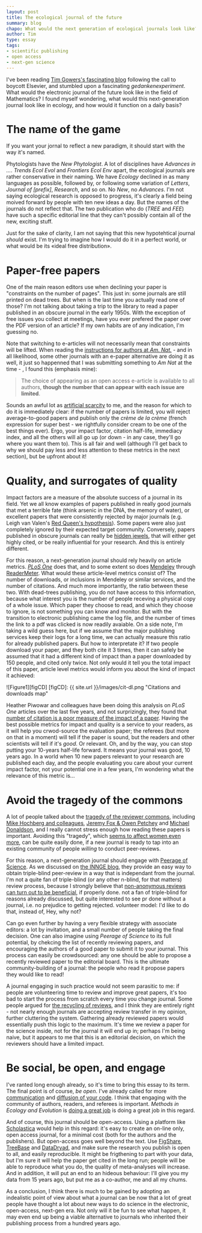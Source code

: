 ```yaml
---
layout: post
title: The ecological journal of the future
summary: blog
chapo: What would the next generation of ecological journals look like?
author: Tim
type: essay
tags:
- scientific publishing
- open access
- next-gen science
---
```


I've been reading [Tim Gowers's fascinating blog](http://gowers.wordpress.com/2012/01/29/whats-wrong-with-electronic-journals/) following the call to boycott Elsevier, and stumbled upon a fascinating *gedankenexperiment*. What would the electronic journal of the future look like in the field of Mathematics? I found myself wondering, what would this next-generation journal look like in ecology, and how would it function on a daily basis?

# The name of the game

If you want your jornal to reflect a new paradigm, it should start with the way it's named.

Phytologists have the *New Phytologist*. A lot of disciplines have *Advances in ...*. *Trends Ecol Evol* and *Frontiers Ecol Env* apart, the ecological journals are rather conservative in their naming. We have *Ecology* declined in as many languages as possible, followed by, or following some variation of *Letters*, *Journal of [prefix]*, *Research*, and so on. No *New*, no *Advances*. I'm not saying ecological research is opposed to progress, it's clearly a field being moived forward by people with ten new ideas a day. But the names of the journals do not reflect that. The two publication who do (*TREE* and *FEE*) have such a specific editorial line that they can't possibly contain all of the new, exciting stuff.

Just for the sake of clarity, I am not saying that this new hypotehtical journal *should* exist. I'm trying to imagine how I would do it in a perfect world, or what would be its «ideal free distribution».

# Paper-free papers

One of the main reason editors use when declining your paper is "constraints on the number of pages". This just in: some journals are still printed on dead trees. But when is the last time you actually read one of those? I'm not talking about taking a trip to the library to read a paper published in an obscure journal in the early 1950s. With the exception of free issues you collect at meetings, have you ever prefered the paper over the PDF version of an article? If my own habits are of any indication, I'm guessing no.

Note that switching to e-articles will not necessarily mean that constraints will be lifted. When reading the [instructions for authors at *Am. Nat.*](http://www.jstor.org/page/journal/amernatu/forAuthor.html) - and in all likelihood, some other journals with an e-paper alternative are doing it as well, it just so happenned that I was submitting something to *Am Nat* at the time - , I found this (emphasis mine):

> The choice of appearing as an open access e-article is available to all authors, **though the number that can appear with each issue are limited**.  

Sounds an awful lot as [artificial scarcity](http://en.wikipedia.org/wiki/Artificial_scarcity) to me, and the reason for which to do it is immediately clear: if the number of papers is limited, you will reject average-to-good papers and publish only the *crème de la crème* (french expression for super best - we rightfully consider cream to be one of the best things ever). Ergo, your impact factor, citation half-life, immediacy index, and all the others will all go up (or down - in any case, they'll go where you want them to). This is all fair and well (although I'll get back to why we should pay less and less attention to these metrics in the next section), but be upfront about it!

# Quality, and surrogates of quality

Impact factors are a measure of the absolute success of a journal in its field. Yet we all know examples of papers published in really good journals that met a terrible fate (think arsenic in the DNA, the memory of water), or excellent papers that were consistently rejected by major journals (e.g. Leigh van Valen's [Red Queen's hypothesis](http://en.wikipedia.org/wiki/Red_Queen%27s_Hypothesis)). Some papers were also just completely ignored by their expected target community. Conversely, papers published in obscure journals can really be [hidden jewels](http://f1000.com/rankings/hiddenjewels), that will either get highly cited, or be really influential for your research. And this is entirely different.

For this reason, a next-generation journal should rely heavily on article metrics. [*PLoS One*](http://www.plosone.org/home.action) does that, and to some extent so does [Mendeley](http://www.mendeley.com/) through [ReaderMeter](http://nitens.org/taraborelli/ReaderMeter). What would these article-level metrics consist of? The number of downloads, or inclusions in Mendeley or similar services, and the number of citations. And much more importantly, the ratio between these two. With dead-trees publishing, you do not have access to this information, because what interest you is the number of people receving a physical copy of a whole issue. Which paper they choose to read, and which they choose to ignore, is not something you can know and monitor. But with the transition to electronic publishing came the log file, and the number of times the link to a pdf was clicked is now readily avaiable. On a side note, I'm taking a wild guess here, but if we assume that the major publishing services keep their logs for a long time, we can actually measure this ratio for already published papers. But how to interpretate it? If two people download your paper, and they both cite it 3 times, then it can safely be assumed that it had a different kind of impact than a paper downloaded by 150 people, and cited only twice. Not only would it tell you the total impact of this paper, article level metrics would inform you about the kind of impact it achieved:

![Figure1][figCD]
[figCD]: {{ site.url }}/images/cit-dl.png  "Citations and downloads map"

Heather Piwowar and colleagues have been doing this analysis on *PLoS One* articles over the last five years, and not surprizingly, they found that [number of citation is a poor measure of the impact of a paper](http://blogs.lse.ac.uk/impactofsocialsciences/2012/04/04/31-flavours-research-impact/). Having the best possible metrics for impact and quality is a service to your readers, as it will help you crwod-source the evaluation paper; the referees (but more on that in a moment) will tell if the paper is sound, but the readers and other scientists will tell if it's *good*. Or relevant. Oh, and by the way, you can stop putting your 10-years half-life forward. It means your journal was good, 10 years ago. In a world when 10 new papers relevant to your research are published each day, and the people evaluating you care about your current impact factor, not your potential one in a few years, I'm wondering what the relevance of this metric is...

# Avoid the tragedy of the commons

A lot of people talked about the [tragedy of the reviewer commons](http://blogs.helsinki.fi/egru-blog/2008/12/20/the-tragedy-of-the-reviewer-commons/), including [Mike Hochberg and colleagues](http://onlinelibrary.wiley.com/doi/10.1111/j.1461-0248.2008.01276.x/abstract), [Jeremy Fox & Owen Petchey](http://www.esajournals.org/doi/pdf/10.1890/0012-9623-91.3.325) and [Michael Donaldson](http://library.queensu.ca/ojs/index.php/IEE/article/view/4219/4240), and I really cannot stress enough how reading these papers is important. Avoiding this "tragedy", which [seems to affect women even more](http://oikosjournal.wordpress.com/2012/03/19/may-the-odds-be-ever-in-your-favor-a-brief-comment-on-the-review-games-in-ecology/), can be quite easily done, if a new journal is ready to tap into an existing community of people *willing* to conduct peer-reviews.

For this reason, a next-generation journal should engage with [Peerage of Science](http://www.peerageofscience.org/). As we discussed on [the INNGE blog](http://innge.net/?q=node/121), they provide an easy way to obtain triple-blind peer-review in a way that is independant from the journal. I'm not a quite fan of triple-blind (or any other n-blind, for that matters) review process, because I strongly believe that [non-anonymous reviews can turn out to be beneficial](http://timotheepoisot.fr/2012/01/29/sign-your-reviews/), if properly done. not a fan of triple-blind for reasons already discussed, but quite interested to see pr done without a journal, i.e. no prejudice to getting rejected. volunteer model: I'd like to do that, instead of, Hey, why not?

Can go even further by having a very flexible strategy with associate editors: a lot by invitation, and a small number of people taking the final decision. One can also imagine using *Peerage of Science* to its full potential, by chekcing the list of recently reviewing papers, and encouraging the authors of a good paper to submit it to your journal. This process can easily be crowdsourced: any one should be able to propose a recently reviewed paper to the editorial board. This is the ultimate community-building of a journal: the people who read it propose papers they would like to read!

A journal engaging in such practice would not seem parasitic to me: if people are volunteering time to review and improve great papers, it's too bad to start the process from scratch every time you change journal. Some people argued for [the recycling of reviews](http://www.ncbi.nlm.nih.gov/pubmed/22341497), and I think they are entirely right - not nearly enough journals are accepting review transfer in my opinion, further cluttering the system. Gathering already reviewed papers would essentially push this logic to the maximum. It's time we review a paper for the science inside, not for the journal it will end up in; perhaps I'm being naive, but it appears to me that this is an editorial decision, on which the reviewers should have a limited impact.

# Be social, be open, and engage

I've ranted long enough already, so it's time to bring this essay to its term. The final point is of course, *be open*. I've already called for more [communication](http://timotheepoisot.fr/2011/11/19/get-your-lab-on-twitter/) and [diffusion of your code](http://timotheepoisot.fr/2012/01/06/science-age-social-coding/). I think that engaging with the community of authors, readers, and referees is important. *Methods in Ecology and Evolution* is [doing a great job](http://methodsblog.wordpress.com/2012/04/04/omgwhathaveidone/) is doing a great job in this regard.

And of course, this journal should be open-access.	 Using a platform like [Scholastica](http://innge.net/?q=node%2F327) would help in this regard: it's easy to create an on-line only, open access journal, for a minimal cost (both for the authors and the publishers). But open-access goes well beyond the text. Use [FigShare](http://figshare.com/), [TreeBase](http://www.treebase.org/treebase-web/home.html;jsessionid=E62E7B3471EF9C53F383DFBA2990D195) and [DataDryad](http://datadryad.org/), and make sure the research you publish is open to all, and easily reproducible. It might be frigthening to part with your data, but I'm sure it will help the paper get cited in the long run; people will be able to reproduce what you do, the quality of meta-analyses will increase. And in addition, it will put an end to an hideous behaviour: I'll give you my data from 15 years ago, but put me as a co-author, me and all my chums.

As a conclusion, I think there is much to be gained by adopting an indealistic point of view about what a journal can be now that a lot of great people have thought a lot about new ways to do science in the electronic, open-access, next-gen era. Not only will it be fun to see what happen, it may even end up being a viable alternative to journals who inherited their publishing process from a hundred years ago.

